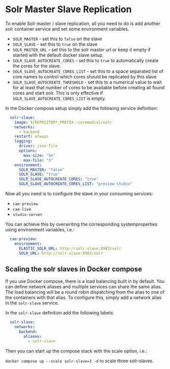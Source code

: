 Solr Master Slave Replication
=============================

To enable Solr master / slave replication, all you need to do is add
another solr container service and set some environment variables.

* `SOLR_MASTER` - set this to `false` on the slave
* `SOLR_SLAVE` - set this to `true` on the slave
* `SOLR_MASTER_URL` - set this to the solr master url or keep it empty if
  started with the default docker slave setup.
* `SOLR_SLAVE_AUTOCREATE_CORES` - set this to `true` to automatically
  create the cores for the slave.
* `SOLR_SLAVE_AUTOCREATE_CORES_LIST` - set this to a space separated list of core names to control
  which cores should be replicated by this slave
* `SOLR_SLAVE_AUTOCREATE_THRESHOLD` - set this to a numerical value to wait for at least that number of cores
  to be available before creating all found cores and start solr. This is only
  effective if `SOLR_SLAVE_AUTOCREATE_CORES_LIST` is empty.

In the Docker compose setup simply add the following service definition:

```yaml
  solr-slave:
    image: ${REPOSITORY_PREFIX:-coremedia}/solr
    networks:
      - backend
    restart: always
    logging:
      driver: json-file
      options:
        max-size: "5m"
        max-file: "3"
    environment:
      SOLR_MASTER: "false"
      SOLR_SLAVE: "true"
      SOLR_SLAVE_AUTOCREATE_CORES: "true"
      SOLR_SLAVE_AUTOCREATE_CORES_LIST: "preview studio"
```

Now all you need is to configure the slave in your consuming services:
* `cae-preview`
* `cae-live`
* `studio-server`

You can achieve this by overwriting the corresponding systemproperties
using environment variables, i.e.:

```yaml
  cae-preview:
    environment:
      ELASTIC_SOLR_URL: http://solr-slave:8983/solr
      SOLR_URL: http://solr-slave:8983/solr
```

Scaling the solr slaves in Docker compose
-----------------------------------------

If you use Docker compose, there is a load balancing built in by default.
You can define network aliases and multiple services can share the same alias.
The load balancing will be a round robin dispatching from the alias
to one of the containers with that alias.
To configure this, simply add a network alias in the `solr-slave` service.

In the `solr-slave` definition add the following labels:
```yaml
  solr-slave:
    networks:
      backend:
        aliases:
          - solr-slave
```

Then you can start up the compose stack with the scale option, i.e.:

`docker compose up --scale solr-slave=3 -d` to scale three solr-slaves.
